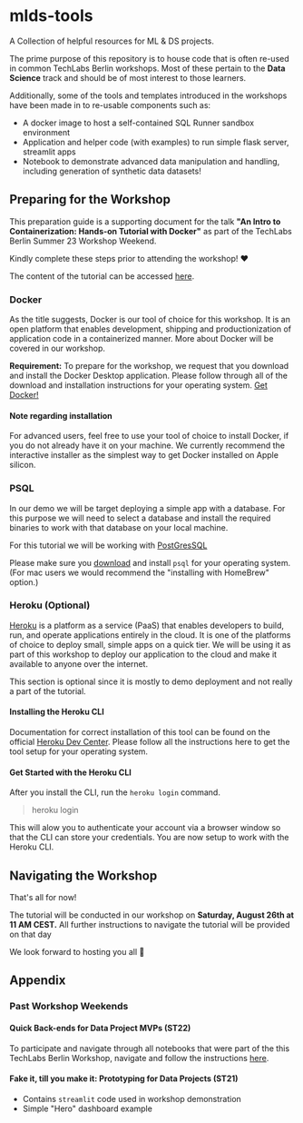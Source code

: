 # mlds-tools

A Collection of helpful resources for ML &amp; DS projects.

The prime purpose of this repository is to house code that is often re-used in common TechLabs Berlin workshops. Most of these pertain to the **Data Science** track and should be of most interest to those learners.

Additionally, some of the tools and templates introduced in the workshops have been made in to re-usable components such as:

- A docker image to host a self-contained SQL Runner sandbox environment
- Application and helper code (with examples) to run simple flask server, streamlit apps
- Notebook to demonstrate advanced data manipulation and handling, including generation of synthetic data datasets!

## Preparing for the Workshop

This preparation guide is a supporting document for the talk **"An Intro to Containerization: Hands-on Tutorial with Docker"** as part of the TechLabs Berlin Summer 23 Workshop Weekend.

Kindly complete these steps prior to attending the workshop! ❤️️

The content of the tutorial can be accessed [here](workshops/ww_summer_23/README.md).

### Docker

As the title suggests, Docker is our tool of choice for this workshop. It is an open platform that enables development, shipping and productionization of application code in a containerized manner. More about Docker will be covered in our workshop.

**Requirement:** To prepare for the workshop, we request that you download and install the Docker Desktop application. Please follow through all of the download and installation instructions for your operating system. [Get Docker!](https://docs.docker.com/get-docker/)

#### Note regarding installation

For advanced users, feel free to use your tool of choice to install Docker, if you do not already have it on your machine. We currently recommend the interactive installer as the simplest way to get Docker installed on Apple silicon.

### PSQL

In our demo we will be target deploying a simple app with a database. For this purpose we will need to select a database and install the required binaries to work with that database on your local machine.

For this tutorial we will be working with [PostGresSQL](https://www.postgresql.org/)

Please make sure you [download](https://www.postgresql.org/download/) and install `psql` for your operating system. (For mac users we would recommend the "installing with HomeBrew" option.)

### Heroku (Optional)

[Heroku](https://dashboard.heroku.com/apps) is a platform as a service (PaaS) that enables developers to build, run, and operate applications entirely in the cloud. It is one of the platforms of choice to deploy small, simple apps on a quick tier. We will be using it as part of this workshop to deploy our application to the cloud and make it available to anyone over the internet.

This section is optional since it is mostly to demo deployment and not really a part of the tutorial.

#### Installing the Heroku CLI

Documentation for correct installation of this tool can be found on the official [Heroku Dev Center](https://devcenter.heroku.com/articles/heroku-cli). Please follow all the instructions here to get the tool setup for your operating system.

#### Get Started with the Heroku CLI

After you install the CLI, run the `heroku login` command.
> heroku login

This will alow you to authenticate your account via a browser window so that the CLI can store your credentials. You are now setup to work with the Heroku CLI.

## Navigating the Workshop

That's all for now!

The tutorial will be conducted in our workshop on **Saturday, August 26th at 11 AM CEST.** All further instructions to navigate the tutorial will be provided on that day

We look forward to hosting you all 🌈

## Appendix

### Past Workshop Weekends

#### Quick Back-ends for Data Project MVPs (ST22)

To participate and navigate through all notebooks that were part of the this TechLabs Berlin Workshop, navigate and follow the instructions [here](workshops/ww_summer_22/README.md).

#### Fake it, till you make it: Prototyping for Data Projects (ST21)

- Contains `streamlit` code used in workshop demonstration
- Simple "Hero" dashboard example
